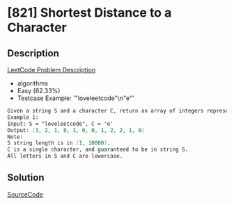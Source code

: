 # [821] Shortest Distance to a Character

## Description

[LeetCode Problem Description](https://leetcode.com/problems/shortest-distance-to-a-character/description/)

* algorithms
* Easy (62.33%)
* Testcase Example:  '"loveleetcode"\n"e"'

```md
Given a string S and a character C, return an array of integers representing the shortest distance from the character C in the string.
Example 1:
Input: S = "loveleetcode", C = 'e'
Output: [3, 2, 1, 0, 1, 0, 0, 1, 2, 2, 1, 0]
Note:
S string length is in [1, 10000].
C is a single character, and guaranteed to be in string S.
All letters in S and C are lowercase.
```

## Solution

[SourceCode](./solution.js)